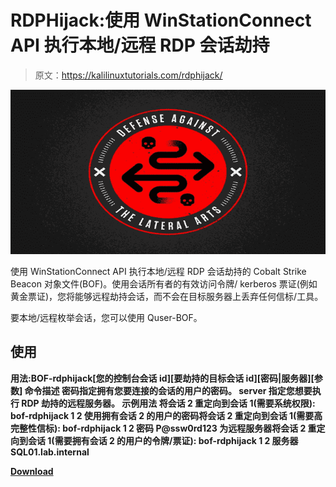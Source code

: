 # RDPHijack:使用 WinStationConnect API 执行本地/远程 RDP 会话劫持

> 原文：<https://kalilinuxtutorials.com/rdphijack/>

[![](img//a8938e7b34325e619965baa15aa7bada.png)](https://blogger.googleusercontent.com/img/b/R29vZ2xl/AVvXsEhJASPPHdANx8wLCEKHspTEBzxogyu8ia_Ofgcw0VkBFwU13AnnAUUVuXsRrmdzoowweEKaCu_tHAlRzHOpUDTEud-gtjkjtyKh-BjEWmjxDFEiwMCD4Ckk9P_gqY8x-1YQGO8_DRsuUVRFB-p-mJ2zhOt_gRGqP5bnd5xMn-S5T24p8QKPkNSefsvK/s728/q-C6XWFRNYwgwOlX5fNdDCth17Aejn9j5qBZZZ6-RII%20(3).png)

使用 WinStationConnect API 执行本地/远程 RDP 会话劫持的 Cobalt Strike Beacon 对象文件(BOF)。使用会话所有者的有效访问令牌/ kerberos 票证(例如黄金票证)，您将能够远程劫持会话，而不会在目标服务器上丢弃任何信标/工具。

要本地/远程枚举会话，您可以使用 Quser-BOF。

## 使用

**用法:BOF-rdphijack[您的控制台会话 id][要劫持的目标会话 id][密码|服务器][参数]
命令描述
密码指定拥有您要连接的会话的用户的密码。
server 指定您想要执行 RDP 劫持的远程服务器。
示例用法
将会话 2 重定向到会话 1(需要系统权限):
bof-rdphijack 1 2
使用拥有会话 2 的用户的密码将会话 2 重定向到会话 1(需要高完整性信标):
bof-rdphijack 1 2 密码 P@ssw0rd123
为远程服务器将会话 2 重定向到会话 1(需要拥有会话 2 的用户的令牌/票证):
bof-rdphijack 1 2 服务器 SQL01.lab.internal**

[**Download**](https://github.com/netero1010/RDPHijack-BOF)